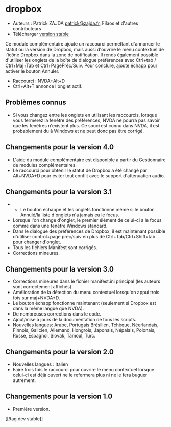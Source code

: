 # dropbox #

* Auteurs : Patrick ZAJDA <patrick@zajda.fr>, Filaos et d'autres
  contributeurs
* Télécharger [version stable][1]

Ce module complémentaire ajoute un raccourci permettant d'annoncer le statut
ou la version de Dropbox, mais aussi d'ouvrire le menu contextuel de l'icône
Dropbox dans la zone de notification.  Il rends également possible
d'utiliser les onglets de la boîte de dialogue préférences avec Ctrl+tab /
Ctrl+Maj+Tab et Ctrl+PagePréc/Suiv.  Pour conclure, ajoute échapp pour
activer le bouton Annuler.

* Raccourci : NVDA+Alt+D
* Ctrl+Alt+T annonce l'onglet actif.

## Problèmes connus ##

* Si vous changez entre les onglets en utilisant les raccourcis, lorsque vous fermerez la fenêtre des préférences, NVDA ne pourra pas savoir que les fenêtres n'existent plus.
Ce souci est connu dans NVDA, il est probablement du à Windows et ne peut donc pas être corrigé.


## Changements pour la version 4.0 ##

* L'aide du module complémentaire est disponible à partir du Gestionnaire de
  modules complémentaires.
* Le raccourci pour obtenir le statut de Dropbox a été changé par Alt+NVDA+D
  pour éviter tout conflit avec le support d'atténuation audio.

## Changements pour la version 3.1 ##

* - Le bouton échappe et les onglets fonctionne même si le bouton Annulé/la
  liste d'onglets n'a jamais eu le focus.
* Lorsque l'on change d'onglet, le premier élément de celui-ci a le focus
  comme dans une fenêtre Windows standard.
* Dans le dialogue des préférences de Dropbox, il est maintenant possible
  d'utiliser control+page prec/suiv en plus de Ctrl+Tab/Ctrl+Shift+tab pour
  changer d'onglet.
* Tous les fichiers Manifest sont corrigés.
* Corrections mineures.

## Changements pour la version 3.0 ##

* Corrections mineures dans le fichier manifest.ini principal (les auteurs
  sont correctement affichés)
* Amélioration de la détection du menu contextuel lorsqu'on appui trois fois
  sur maj+NVDA+D.
* Le bouton échapp fonctionne maintenant (seulement si Dropbox est dans la
  même langue que NVDA).
* De nombreuses corrections dans le code.
* Ajout/mise à jours de la documentation de tous les scripts.
* Nouvelles langues: Arabe, Portugais Brésilien, Tchèque, Néerlandais,
  Finnois, Galicien, Allemand, Hongrois, Japonais, Népalais, Polonais,
  Russe, Espagnol, Slovak, Tamoul, Turc.

## Changements pour la version 2.0 ##

* Nouvelles langues : Italien
* Faire trois fois le raccourci pour ouvrire le menu contextuel lorsque
  celui-ci est déjà ouvert ne le refermera plus ni ne le fera buguer
  autrement.

## Changements pour la version 1.0 ##

* Première version.

[[!tag dev stable]]

[1]: https://addons.nvda-project.org/files/get.php?file=dx
